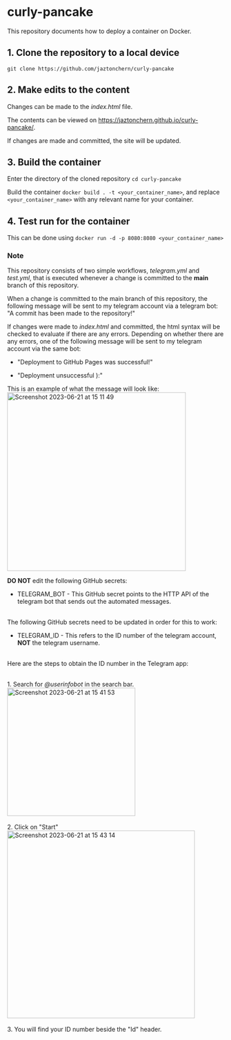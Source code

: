 # curly-pancake

This repository documents how to deploy a container on Docker.

## 1. Clone the repository to a local device

`git clone https://github.com/jaztonchern/curly-pancake`

## 2. Make edits to the content

Changes can be made to the *index.html* file. 

The contents can be viewed on https://jaztonchern.github.io/curly-pancake/. 

If changes are made and committed, the site will be updated.

## 3. Build the container

Enter the directory of the cloned repository `cd curly-pancake`

Build the container `docker build . -t <your_container_name>`, and replace `<your_container_name>` with any relevant name for your container.

## 4. Test run for the container

This can be done using `docker run -d -p 8080:8080 <your_container_name>`

### Note

This repository consists of two simple workflows, *telegram.yml* and *test.yml*, that is executed whenever a change is committed to the **main** branch of this repository.

When a change is committed to the main branch of this repository, the following message will be sent to my telegram account via a telegram bot: "A commit has been made to the repository!" 

If changes were made to *index.html* and committed, the html syntax will be checked to evaluate if there are any errors. Depending on whether there are any errors, one of the following message will be sent to my telegram account via the same bot: 

* "Deployment to GitHub Pages was successful!" 

* "Deployment unsuccessful ):"

This is an example of what the message will look like:</br>
<img width="414" alt="Screenshot 2023-06-21 at 15 11 49" src="https://github.com/jaztonchern/curly-pancake/assets/88361707/ada4854a-cf33-4c2f-bece-994efc4738b9"></br>
  
  
  
**DO NOT** edit the following GitHub secrets:
* TELEGRAM_BOT - This GitHub secret points to the HTTP API of the telegram bot that sends out the automated messages.
</br></br>

The following GitHub secrets need to be updated in order for this to work:
* TELEGRAM_ID - This refers to the ID number of the telegram account, **NOT** the telegram username.
</br>
Here are the steps to obtain the ID number in the Telegram app:  </br>
  
</br>1. Search for *@userinfobot* in the search bar.</br>
<img width="297" alt="Screenshot 2023-06-21 at 15 41 53" src="https://github.com/jaztonchern/curly-pancake/assets/88361707/64411d84-be51-417f-b5a4-2bce096ebc0a"></br>
</br>2. Click on "Start"</br>
<img width="435" alt="Screenshot 2023-06-21 at 15 43 14" src="https://github.com/jaztonchern/curly-pancake/assets/88361707/a6c0635d-d1d6-4a0b-bf59-b6a1c941902d"></br>
</br>3. You will find your ID number beside the "Id" header.

